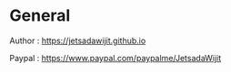 # General

Author      :   https://jetsadawijit.github.io

Paypal      :   https://www.paypal.com/paypalme/JetsadaWijit
